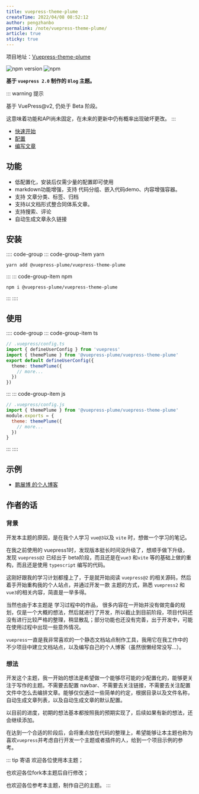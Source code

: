 ```yaml
---
title: vuepress-theme-plume
createTime: 2022/04/08 08:52:12
author: pengzhanbo
permalink: /note/vuepress-theme-plume/
article: true
sticky: true
---
```


项目地址：[Vuepress-theme-plume](https://github.com/pengzhanbo/vuepress-theme-plume)

![npm version](https://badge.fury.io/js/@vuepress-plume%2Fvuepress-theme-plume.svg)
![npm](https://img.shields.io/npm/dy/@vuepress-plume/vuepress-theme-plume?style=flat)

__基于 `vuepress 2.0` 制作的 `Blog` 主题。__

::: warning 提示

基于 VuePress@v2, 仍处于 Beta 阶段。

这意味着功能和API尚未固定，在未来的更新中仍有概率出现破坏更改。
:::

- [快速开始](/note/vuepress-theme-plume/quick-start/)
- [配置](/note/vuepress-theme-plume/theme-config/)
- [编写文章](/note/vuepress-theme-plume/write-article/)

## 功能

- 低配置化，安装后仅需少量的配置即可使用
- markdown功能增强，支持 代码分组、嵌入代码demo、内容增强容器。
- 支持 文章分类、标签、归档
- 支持以文档形式整合同体系文章。
- 支持搜索、评论
- 自动生成文章永久链接

## 安装

:::: code-group
::: code-group-item yarn
``` sh
yarn add @vuepress-plume/vuepress-theme-plume
```
:::
::: code-group-item npm
``` sh
npm i @vuepress-plume/vuepress-theme-plume
```
:::
::::

## 使用

:::: code-group
::: code-group-item ts
``` ts
// .vuepress/config.ts
import { defineUserConfig } from 'vuepress'
import { themePlume } from '@vuepress-plume/vuepress-theme-plume'
export default defineUserConfig({
  theme: themePlume({
    // more...
  })
})
```
:::
::: code-group-item js
``` js
// .vuepress/config.js
import { themePlume } from '@vuepress-plume/vuepress-theme-plume'
module.exports = {
  theme: themePlume({
    // more...
  })
}
```
:::
::::

## 示例

- [鹏展博 的个人博客](https://pengzhanbo.cn)

## 作者的话

### 背景
开发本主题的原因，是在我个人学习 `vue@3`以及 `vite` 时，想做一个学习的笔记。

在我之前使用的 vuepress1时，发现版本挺长时间没升级了，想顺手做下升级，发现 `vuepress@2` 已经出于 beta阶段，而且还是在`vue3` 和`vite` 等的基础上做的重构，而且还是使用 `typescript` 编写的代码。

这刚好跟我的学习计划都撞上了，于是就开始阅读 `vuepress@2` 的相关源码，然后着手开始重构我的个人站点，并通过开发一款 主题的方式，熟悉 `vuepress2` 和 `vue3`的相关内容，简直是一举多得。

当然也由于本主题是 学习过程中的作品， 很多内容在一开始并没有做完备的规划，仅是一个大概的想法，然后就进行了开发，所以截止到目前阶段，项目代码还没有进行比较严格的整理，稍显散乱；部分功能也还没有完善，出于开发中，可能在使用过程中出现一些意外情况。

`vuepress`一直是我非常喜欢的一个静态文档站点制作工具，我用它在我工作中的不少项目中建立文档站点，以及编写自己的个人博客（虽然很懒经常没写...）。

### 想法
开发这个主题，我一开始的想法是希望做一个能够尽可能的少配置化的，能够更关注于写作的主题。不需要去配置 navbar、不需要去关注链接，不需要去关注配置文件中怎么去编排文章。能够仅仅通过一些简单的约定，根据目录以及文件名称，自动生成文章列表，以及自动生成文章的默认配置。

以目前的进度，初期的想法基本都按照我的预期实现了，后续如果有新的想法，还会继续添加。

在达到一个合适的阶段后，会将重点放在代码的整理上，希望能够让本主题也称为喜欢`vuepress`并考虑自行开发一个主题或者插件的人，给到一个项目示例的参考。

::: tip 寄语
欢迎各位使用本主题；

也欢迎各位fork本主题后自行修改；

也欢迎各位参考本主题，制作自己的主题。
:::
